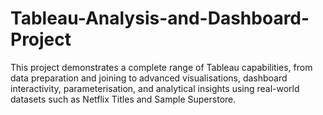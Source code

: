 # Tableau-Analysis-and-Dashboard-Project
This project demonstrates a complete range of Tableau capabilities, from data preparation and joining to advanced visualisations, dashboard interactivity, parameterisation, and analytical insights using real-world datasets such as Netflix Titles and Sample Superstore.
